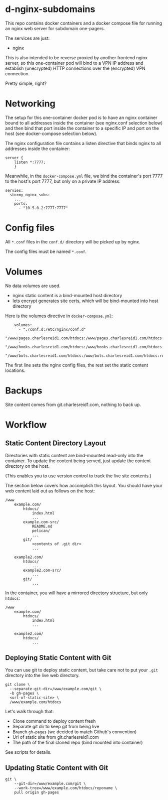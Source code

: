 # d-nginx-subdomains

This repo contains docker containers
and a docker compose file for running
an nginx web server for subdomain
one-pagers.

The services are just:

* nginx

This is also intended to be reverse proxied
by another frontend nginx server,
so this one-container pod will bind 
to a VPN IP address and establish
(unecrypted) HTTP connections over the 
(encrypted) VPN connection.

Pretty simple, right?

# Networking

The setup for this one-container docker pod 
is to have an nginx container bound to all
addresses inside the container (see nginx.conf
selection below) and then bind that port 
inside the container to a specific IP and port
on the host (see docker-compose selection below).

The nginx configuration file contains a listen
directive that binds nginx to all addresses 
inside the container:

```
server {
    listen *:7777;
    }
```

Meanwhile, in the `docker-compose.yml` file,
we bind the container's port 7777 to the 
host's port 7777, but only on a private
IP address:

```
servies:
  stormy_nginx_subs:
    ...
    ports:
      - "10.5.0.2:7777:7777"
```


# Config files

All `*.conf` files in the `conf.d/` directory will be picked up by nginx.

The config files must be named `*.conf`.


# Volumes

No data volumes are used.

* nginx static content is a bind-mounted host directory
* lets encrypt generates site certs, which will be bind-mounted into host directory

Here is the volumes directive in `docker-compose.yml`:

```
    volumes:
      - "./conf.d:/etc/nginx/conf.d"
      - "/www/pages.charlesreid1.com/htdocs:/www/pages.charlesreid1.com/htdocs:ro"
      - "/www/hooks.charlesreid1.com/htdocs:/www/hooks.charlesreid1.com/htdocs:ro"
      - "/www/bots.charlesreid1.com/htdocs:/www/bots.charlesreid1.com/htdocs:ro"
```

The first line sets the nginx config files,
the rest set the static content locations.


# Backups

Site content comes from git.charlesreid1.com,
nothing to back up.

# Workflow

## Static Content Directory Layout

Directories with static content are bind-mounted
read-only into the container. To update the content
being served, just update the content directory
on the host.

(This enables you to use version control to 
track the live site contents.)

The section below covers how accomplish this layout.
You should have your web content laid out as follows
on the host:

```
/www
    example.com/
        htdocs/
            index.html
            ...
        example.com-src/
            README.md
            pelican/
            ...
        git/
            <contents of .git dir>
            ...

    example2.com/
        htdocs/
            ...
        example2.com-src/
            ...
        git/
            ...
```

In the container, you will have a mirrored directory
structure, but only `htdocs`:

```
/www
    example.com/
        htdocs/
            index.html
            ...

    example2.com/
        htdocs/
            ...
```


## Deploying Static Content with Git

You can use git to deploy static content, but take care
not to put your `.git` directory into the live 
web directory.

```
git clone \
  --separate-git-dir=/www/example.com/git \
  -b gh-pages \
  <url-of-static-site> \
  /www/example.com/htdocs
```

Let's walk through that:

* Clone command to deploy content fresh
* Separate git dir to keep git from being live
* Branch `gh-pages` (we decided to match Github's convention)
* Url of static site from git.charlesreid1.com
* The path of the final cloned repo (bind mounted into container)

See scripts for details.

## Updating Static Content with Git


```
git \
    --git-dir=/www/example.com/git \
    --work-tree=/www/example.com/htdocs/reponame \
    pull origin gh-pages
```
